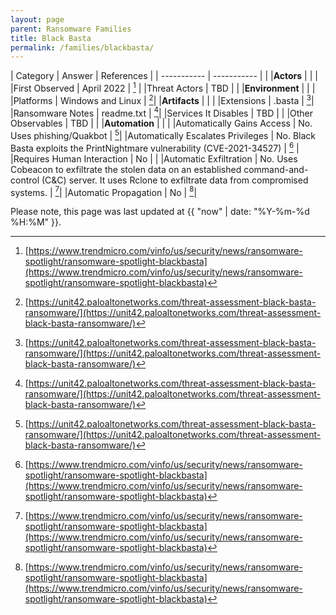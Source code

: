 ```yaml
---
layout: page
parent: Ransomware Families
title: Black Basta
permalink: /families/blackbasta/
---
```


| Category | Answer | References | 
| ----------- | ----------- | | 
|**Actors** | | |
|First Observed | April 2022 | [^1] |
|Threat Actors | TBD | |
|**Environment** | | |
|Platforms | Windows and Linux | [^2]|
|**Artifacts** | | |
|Extensions | .basta | [^2]|
|Ransomware Notes | readme.txt | [^2]|
|Services It Disables | TBD | |
|Other Observables | TBD | |
|**Automation** | | |
|Automatically Gains Access | No. Uses phishing/Quakbot  |  [^2]|
|Automatically Escalates Privileges | No. Black Basta exploits the PrintNightmare vulnerability (CVE-2021-34527) | [^1] |
|Requires Human Interaction | No | |
|Automatic Exfiltration | No. Uses Cobeacon to exfiltrate the stolen data on an established command-and-control (C&C) server. It uses Rclone to exfiltrate data from compromised systems. | [^1]|
|Automatic Propagation | No | [^1]|


[^1]: [https://www.trendmicro.com/vinfo/us/security/news/ransomware-spotlight/ransomware-spotlight-blackbasta](https://www.trendmicro.com/vinfo/us/security/news/ransomware-spotlight/ransomware-spotlight-blackbasta)
[^2]: [https://unit42.paloaltonetworks.com/threat-assessment-black-basta-ransomware/](https://unit42.paloaltonetworks.com/threat-assessment-black-basta-ransomware/)


Please note, this page was last updated at {{ "now" | date: "%Y-%m-%d %H:%M" }}.
